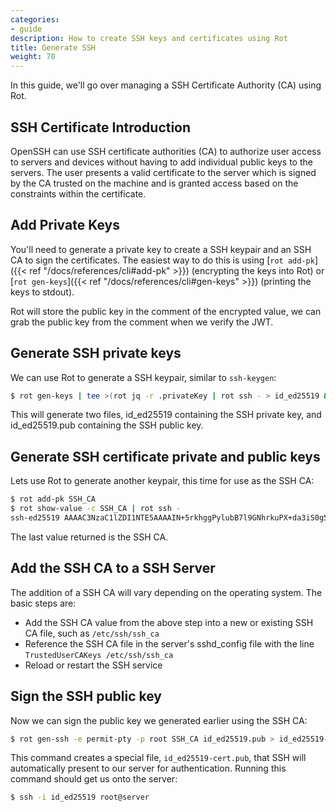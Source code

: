 ```yaml
---
categories:
- guide
description: How to create SSH keys and certificates using Rot
title: Generate SSH
weight: 70
---
```


In this guide, we'll go over managing a SSH Certificate Authority (CA) using Rot.

## SSH Certificate Introduction

OpenSSH can use SSH certificate authorities (CA) to authorize user access to servers and devices without having to add individual public keys to the servers.  The user presents a valid certificate to the server which is signed by the CA trusted on the machine and is granted access based on the constraints within the certificate.

## Add Private Keys

You'll need to generate a private key to create a SSH keypair and an SSH CA to sign the certificates.  The easiest way to do this is using [`rot add-pk`]({{< ref "/docs/references/cli#add-pk" >}}) (encrypting the keys into Rot) or [`rot gen-keys`]({{< ref "/docs/references/cli#gen-keys" >}}) (printing the keys to stdout).

Rot will store the public key in the comment of the encrypted value, we can grab the public key from the comment when we verify the JWT.

## Generate SSH private keys

We can use Rot to generate a SSH keypair, similar to `ssh-keygen`:

```bash
$ rot gen-keys | tee >(rot jq -r .privateKey | rot ssh - > id_ed25519 && chmod 0400 id_ed25519) | rot jq -r .publicKey | rot ssh - > id_ed25519.pub
```

This will generate two files, id_ed25519 containing the SSH private key, and id_ed25519.pub containing the SSH public key.

## Generate SSH certificate private and public keys

Lets use Rot to generate another keypair, this time for use as the SSH CA:

```bash
$ rot add-pk SSH_CA
$ rot show-value -c SSH_CA | rot ssh -
ssh-ed25519 AAAAC3NzaC1lZDI1NTE5AAAAIN+5rkhggPylubB7l9GNhrkuPX+da3iS0g5Vd9ZEhSTf
```

The last value returned is the SSH CA.

## Add the SSH CA to a SSH Server

The addition of a SSH CA will vary depending on the operating system.  The basic steps are:

- Add the SSH CA value from the above step into a new or existing SSH CA file, such as `/etc/ssh/ssh_ca`
- Reference the SSH CA file in the server's sshd_config file with the line `TrustedUserCAKeys /etc/ssh/ssh_ca`
- Reload or restart the SSH service

## Sign the SSH public key

Now we can sign the public key we generated earlier using the SSH CA:

```bash
$ rot gen-ssh -e permit-pty -p root SSH_CA id_ed25519.pub > id_ed25519-cert.pub
```

This command creates a special file, `id_ed25519-cert.pub`, that SSH will automatically present to our server for authentication.  Running this command should get us onto the server:

```bash
$ ssh -i id_ed25519 root@server
```
